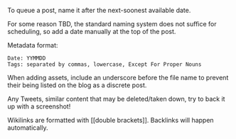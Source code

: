 To queue a post, name it after the next-soonest available date.

For some reason TBD, the standard naming system does not suffice for scheduling, so add a date manually at the top of the post.

Metadata format:
```
Date: YYMMDD
Tags: separated by commas, lowercase, Except For Proper Nouns
```

When adding assets, include an underscore before the file name to prevent their being listed on the blog as a discrete post.

Any Tweets, similar content that may be deleted/taken down, try to back it up with a screenshot!

Wikilinks are formatted with [[double brackets]]. Backlinks will happen automatically.